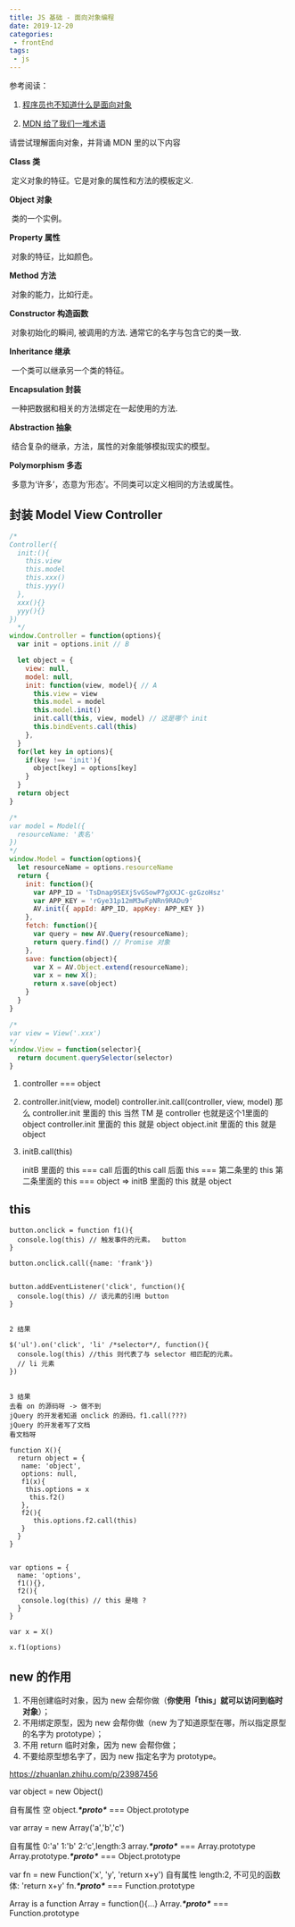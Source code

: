 ```yaml
---
title: JS 基础 - 面向对象编程
date: 2019-12-20
categories:
 - frontEnd
tags:
 - js
---
```


参考阅读：

1. [程序员也不知道什么是面向对象](https://www.zhihu.com/question/19854505)

2. [MDN 给了我们一堆术语](https://developer.mozilla.org/zh-CN/docs/Web/JavaScript/Introduction_to_Object-Oriented_JavaScript)

请尝试理解面向对象，并背诵 MDN 里的以下内容

**Class 类**

​	定义对象的特征。它是对象的属性和方法的模板定义.

**Object 对象**

​	类的一个实例。

**Property 属性**

​	对象的特征，比如颜色。

**Method 方法**

​	对象的能力，比如行走。

**Constructor 构造函数**

​	对象初始化的瞬间, 被调用的方法. 通常它的名字与包含它的类一致.

**Inheritance 继承**

​	一个类可以继承另一个类的特征。

**Encapsulation 封装**

​	一种把数据和相关的方法绑定在一起使用的方法.

**Abstraction 抽象**

​	结合复杂的继承，方法，属性的对象能够模拟现实的模型。

**Polymorphism 多态**

​	多意为‘许多’，态意为‘形态’。不同类可以定义相同的方法或属性。

## 封装 Model View Controller

```js
/* 
Controller({
  init:(){
    this.view
    this.model
    this.xxx()
    this.yyy()
  },
  xxx(){}
  yyy(){}
})
  */
window.Controller = function(options){
  var init = options.init // B

  let object = {
    view: null,
    model: null,
    init: function(view, model){ // A
      this.view = view
      this.model = model
      this.model.init()
      init.call(this, view, model) // 这是哪个 init
      this.bindEvents.call(this)
    },
  }
  for(let key in options){
    if(key !== 'init'){
      object[key] = options[key]
    }
  }
  return object
}
```



```js
/*
var model = Model({
  resourceName: '表名'
})
*/
window.Model = function(options){
  let resourceName = options.resourceName
  return {
    init: function(){
      var APP_ID = 'TsDnap9SEXjSvGSowP7gXXJC-gzGzoHsz'
      var APP_KEY = 'rGye31p12mM3wFpNRn9RADu9'
      AV.init({ appId: APP_ID, appKey: APP_KEY })
    },
    fetch: function(){
      var query = new AV.Query(resourceName);
      return query.find() // Promise 对象
    },
    save: function(object){
      var X = AV.Object.extend(resourceName);
      var x = new X();
      return x.save(object)
    }
  }
}
```



```js
/*
var view = View('.xxx')
*/
window.View = function(selector){
  return document.querySelector(selector)
}
```



1. controller === object

2. controller.init(view, model)
     controller.init.call(controller, view, model)
     那么 controller.init 里面的 this 当然 TM 是 controller
     也就是这个1里面的object
   controller.init 里面的 this 就是 object
   object.init 里面的 this 就是 object

3. initB.call(this)

   initB 里面的 this === call 后面的this
     call 后面 this === 第二条里的 this
     第二条里面的 this === object
     => initB 里面的 this 就是 object

## this

```
button.onclick = function f1(){
  console.log(this) // 触发事件的元素。  button
}
 
button.onclick.call({name: 'frank'})
 
 
button.addEventListener('click', function(){
  console.log(this) // 该元素的引用 button
}


2 结果

$('ul').on('click', 'li' /*selector*/, function(){
  console.log(this) //this 则代表了与 selector 相匹配的元素。
  // li 元素
})


3 结果
去看 on 的源码呀 -> 做不到
jQuery 的开发者知道 onclick 的源码，f1.call(???)
jQuery 的开发者写了文档
看文档呀

function X(){
  return object = {
   name: 'object',
   options: null,
   f1(x){
    this.options = x
     this.f2()
   },
   f2(){
      this.options.f2.call(this)
   }
  }
}


var options = {
  name: 'options',
  f1(){},
  f2(){
   console.log(this) // this 是啥 ?
  }
}

var x = X()

x.f1(options)
```

## new 的作用

1. 不用创建临时对象，因为 new 会帮你做（**你使用「this」就可以访问到临时对象**）；
2. 不用绑定原型，因为 new 会帮你做（new 为了知道原型在哪，所以指定原型的名字为 prototype）；
3. 不用 return 临时对象，因为 new 会帮你做；
4. 不要给原型想名字了，因为 new 指定名字为 prototype。

https://zhuanlan.zhihu.com/p/23987456

var object = new Object()

自有属性 空
object.***\*proto\**** === Object.prototype

var array = new Array('a','b','c')

自有属性 0:'a' 1:'b' 2:'c',length:3
array.***\*proto\**** === Array.prototype
Array.prototype.***\*proto\**** === Object.prototype

var fn = new Function('x', 'y', 'return x+y')
自有属性 length:2, 不可见的函数体: 'return x+y'
fn.***\*proto\**** === Function.prototype

Array is a function
Array = function(){...}
Array.***\*proto\**** === Function.prototype

 